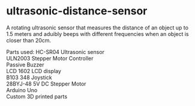 # ultrasonic-distance-sensor
A rotating ultrasonic sensor that measures the distance of an object up to 1.5 meters and aduibly beeps with different frequencies when an object is closer than 20cm.

Parts used:
HC-SR04 Ultrasonic sensor  
ULN2003 Stepper Motor Controller  
Passive Buzzer  
LCD 1602 LCD display  
B103 348 Joystick  
28BYJ-48 5V DC Stepper Motor  
Arduino Uno  
Custom 3D printed parts     
